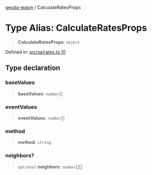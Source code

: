 [geoda-wasm](../globals.md) / CalculateRatesProps

# Type Alias: CalculateRatesProps

> **CalculateRatesProps**: `object`

Defined in: [src/sa/rates.ts:10](https://github.com/GeoDaCenter/geoda-lib/blob/92ce80b2e81e5a6276ad0890a9a8fe638734b201/src/js/src/sa/rates.ts#L10)

## Type declaration

### baseValues

> **baseValues**: `number`[]

### eventValues

> **eventValues**: `number`[]

### method

> **method**: `string`

### neighbors?

> `optional` **neighbors**: `number`[][]
